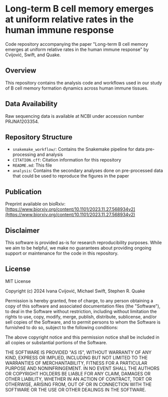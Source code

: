 # Long-term B cell memory emerges at uniform relative rates in the human immune response

Code repository accompanying the paper "Long-term B cell memory emerges at uniform relative rates in the human immune response" by Cvijović, Swift, and Quake.

## Overview
This repository contains the analysis code and workflows used in our study of B cell memory formation dynamics across human immune tissues. 

## Data Availability
Raw sequencing data is available at NCBI under accession number PRJNA1203354.

## Repository Structure
- `snakemake_workflow/`: Contains the Snakemake pipeline for data pre-processing and analysis
- `CITATION.cff`: Citation information for this repository
- `README.md`: This file
- `analysis`: Contains the secondary analyses done on pre-processed data that could be used to reproduce the figures in the paper

## Publication
Preprint available on bioRxiv: [https://www.biorxiv.org/content/10.1101/2023.11.27.568934v2](https://www.biorxiv.org/content/10.1101/2023.11.27.568934v2)

## Disclaimer
This software is provided as-is for research reproducibility purposes. While we aim to be helpful, we make no guarantees about providing ongoing support or maintenance for the code in this repository.

## License
MIT License

Copyright (c) 2024 Ivana Cvijović, Michael Swift, Stephen R. Quake

Permission is hereby granted, free of charge, to any person obtaining a copy of this software and associated documentation files (the "Software"), to deal in the Software without restriction, including without limitation the rights to use, copy, modify, merge, publish, distribute, sublicense, and/or sell copies of the Software, and to permit persons to whom the Software is furnished to do so, subject to the following conditions:

The above copyright notice and this permission notice shall be included in all copies or substantial portions of the Software.

THE SOFTWARE IS PROVIDED "AS IS", WITHOUT WARRANTY OF ANY KIND, EXPRESS OR IMPLIED, INCLUDING BUT NOT LIMITED TO THE WARRANTIES OF MERCHANTABILITY, FITNESS FOR A PARTICULAR PURPOSE AND NONINFRINGEMENT. IN NO EVENT SHALL THE AUTHORS OR COPYRIGHT HOLDERS BE LIABLE FOR ANY CLAIM, DAMAGES OR OTHER LIABILITY, WHETHER IN AN ACTION OF CONTRACT, TORT OR OTHERWISE, ARISING FROM, OUT OF OR IN CONNECTION WITH THE SOFTWARE OR THE USE OR OTHER DEALINGS IN THE SOFTWARE.

